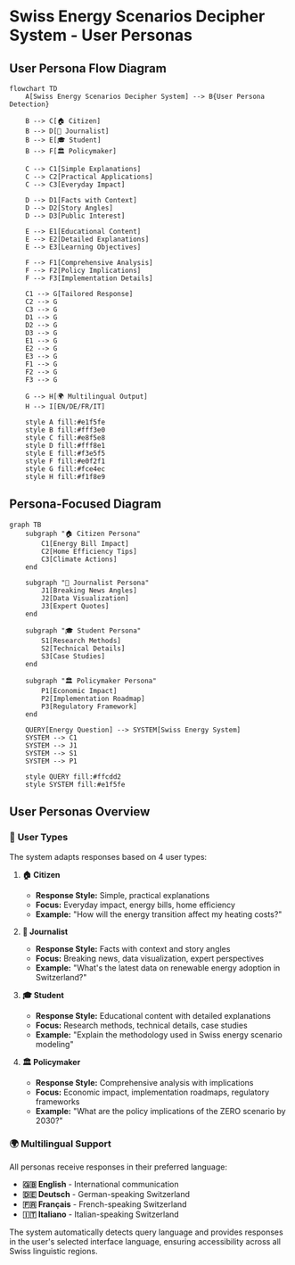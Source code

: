 # Swiss Energy Scenarios Decipher System - User Personas

## User Persona Flow Diagram

```mermaid
flowchart TD
    A[Swiss Energy Scenarios Decipher System] --> B{User Persona Detection}
    
    B --> C[🏠 Citizen]
    B --> D[📰 Journalist]
    B --> E[🎓 Student]
    B --> F[🏛️ Policymaker]
    
    C --> C1[Simple Explanations]
    C --> C2[Practical Applications]
    C --> C3[Everyday Impact]
    
    D --> D1[Facts with Context]
    D --> D2[Story Angles]
    D --> D3[Public Interest]
    
    E --> E1[Educational Content]
    E --> E2[Detailed Explanations]
    E --> E3[Learning Objectives]
    
    F --> F1[Comprehensive Analysis]
    F --> F2[Policy Implications]
    F --> F3[Implementation Details]
    
    C1 --> G[Tailored Response]
    C2 --> G
    C3 --> G
    D1 --> G
    D2 --> G
    D3 --> G
    E1 --> G
    E2 --> G
    E3 --> G
    F1 --> G
    F2 --> G
    F3 --> G
    
    G --> H[🌍 Multilingual Output]
    H --> I[EN/DE/FR/IT]
    
    style A fill:#e1f5fe
    style B fill:#fff3e0
    style C fill:#e8f5e8
    style D fill:#fff8e1
    style E fill:#f3e5f5
    style F fill:#e0f2f1
    style G fill:#fce4ec
    style H fill:#f1f8e9
```

## Persona-Focused Diagram

```mermaid
graph TB
    subgraph "🏠 Citizen Persona"
        C1[Energy Bill Impact]
        C2[Home Efficiency Tips]
        C3[Climate Actions]
    end
    
    subgraph "📰 Journalist Persona"
        J1[Breaking News Angles]
        J2[Data Visualization]
        J3[Expert Quotes]
    end
    
    subgraph "🎓 Student Persona"
        S1[Research Methods]
        S2[Technical Details]
        S3[Case Studies]
    end
    
    subgraph "🏛️ Policymaker Persona"
        P1[Economic Impact]
        P2[Implementation Roadmap]
        P3[Regulatory Framework]
    end
    
    QUERY[Energy Question] --> SYSTEM[Swiss Energy System]
    SYSTEM --> C1
    SYSTEM --> J1
    SYSTEM --> S1
    SYSTEM --> P1
    
    style QUERY fill:#ffcdd2
    style SYSTEM fill:#e1f5fe
```

## User Personas Overview

### 👥 **User Types**
The system adapts responses based on 4 user types:

1. **🏠 Citizen** 
   - **Response Style:** Simple, practical explanations
   - **Focus:** Everyday impact, energy bills, home efficiency
   - **Example:** "How will the energy transition affect my heating costs?"

2. **📰 Journalist** 
   - **Response Style:** Facts with context and story angles
   - **Focus:** Breaking news, data visualization, expert perspectives
   - **Example:** "What's the latest data on renewable energy adoption in Switzerland?"

3. **🎓 Student** 
   - **Response Style:** Educational content with detailed explanations
   - **Focus:** Research methods, technical details, case studies
   - **Example:** "Explain the methodology used in Swiss energy scenario modeling"

4. **🏛️ Policymaker** 
   - **Response Style:** Comprehensive analysis with implications
   - **Focus:** Economic impact, implementation roadmaps, regulatory frameworks
   - **Example:** "What are the policy implications of the ZERO scenario by 2030?"

### 🌍 **Multilingual Support**
All personas receive responses in their preferred language:
- **🇬🇧 English** - International communication
- **🇩🇪 Deutsch** - German-speaking Switzerland
- **🇫🇷 Français** - French-speaking Switzerland  
- **🇮🇹 Italiano** - Italian-speaking Switzerland

The system automatically detects query language and provides responses in the user's selected interface language, ensuring accessibility across all Swiss linguistic regions.